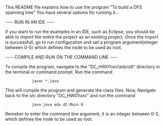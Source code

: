 
This README file explains how to use the program "To build a DFS spanning tree"
You have several options for running it...

---- RUN IN AN IDE ----

If you want to run the examples in an IDE, such as Eclipse, you should be able to import the entire the project as an existing project.
Once the import is successfull, go to run configuration and set a program argument(integer between 0-5) which defines the node to be used as root.


---- COMPILE AND RUN ON THE COMMAND LINE ----

To compile the program, navigate to the "DC_HW01\src\edu\dt" directory in the terminal or command prompt.
Run the command 

				javac *.java
				
This will compile the program and generate the class files.
Now, Navigate back to the src directory "DC_HW01\src" and run the command

				java java edu.dt.Main 0
				
Remeber to enter the command line argument, it is an integer between 0-5, which defines the node to be used as root.
